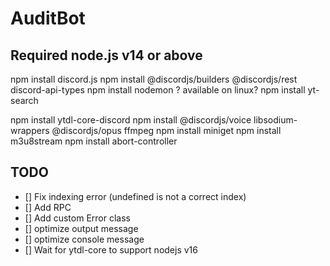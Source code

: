 # AuditBot
## Required node.js v14 or above
 npm install discord.js
 npm install @discordjs/builders @discordjs/rest discord-api-types 
 npm install nodemon ? available on linux?
 npm install yt-search
 <!-- npm install ytdl-core@latest -->
 npm install ytdl-core-discord
 npm install @discordjs/voice libsodium-wrappers @discordjs/opus ffmpeg
 npm install miniget
 npm install m3u8stream
 npm install abort-controller

## TODO
- [] Fix indexing error (undefined is not a correct index)
- [] Add RPC 
- [] Add custom Error class
- [] optimize output message
- [] optimize console message
- [] Wait for ytdl-core to support nodejs v16
